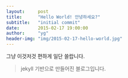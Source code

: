 ```yaml
---
layout:     post
title:      "Hello World! 안녕하세요?"
subtitle:   "initial commit"
date:       2015-02-17 19:00:00
author:     "yg"
header-img: "img/2015-02-17-hello-world.jpg"
---
```




그냥 이것저것 편하게 일단 쓸랍니다.

> jekyll 기반으로 만들어진 블로그입니다.




